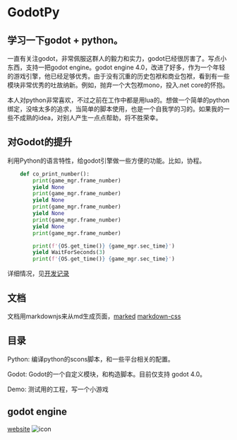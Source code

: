 # GodotPy

## 学习一下godot + python。

一直有关注godot，非常佩服这群人的毅力和实力，godot已经很厉害了。写点小东西，支持一把godot engine。godot engine 4.0，改进了好多，作为一个年轻的游戏引擎，他已经足够优秀。由于没有沉重的历史包袱和商业包袱，看到有一些模块非常优秀的吐故纳新。例如，抛弃一个大包袱mono，投入.net core的怀抱。

本人对python非常喜欢，不过之前在工作中都是用lua的。想做一个简单的python绑定，没啥太多的追求，当简单的脚本使用，也是一个自我学的习的。如果我的一些不成熟的idea，对别人产生一点点帮助，将不胜荣幸。


## 对Godot的提升
利用Python的语言特性，给godot引擎做一些方便的功能。比如，协程。
```python
    def co_print_number():
        print(game_mgr.frame_number)
        yield None
        print(game_mgr.frame_number)
        yield None
        print(game_mgr.frame_number)
        yield None
        print(game_mgr.frame_number)
        yield None
        print(game_mgr.frame_number)

        print(f'{OS.get_time()} {game_mgr.sec_time}')
        yield WaitForSeconds(3)
        print(f'{OS.get_time()} {game_mgr.sec_time}')
```

详细情况，见[开发记录](Demo/README.md)

## 文档
文档用markdownjs来从md生成页面，[marked](https://github.com/markedjs/marked)
[markdown-css](https://github.com/sindresorhus/github-markdown-css)


## 目录

Python: 编译python的scons脚本，和一些平台相关的配置。

Godot: Godot的一个自定义模块，和构造脚本。目前仅支持 godot 4.0。

Demo: 测试用的工程，写一个小游戏



## godot engine
[website](https://godotengine.org)
![icon](https://godotengine.org/assets/logo_dark.svg)


